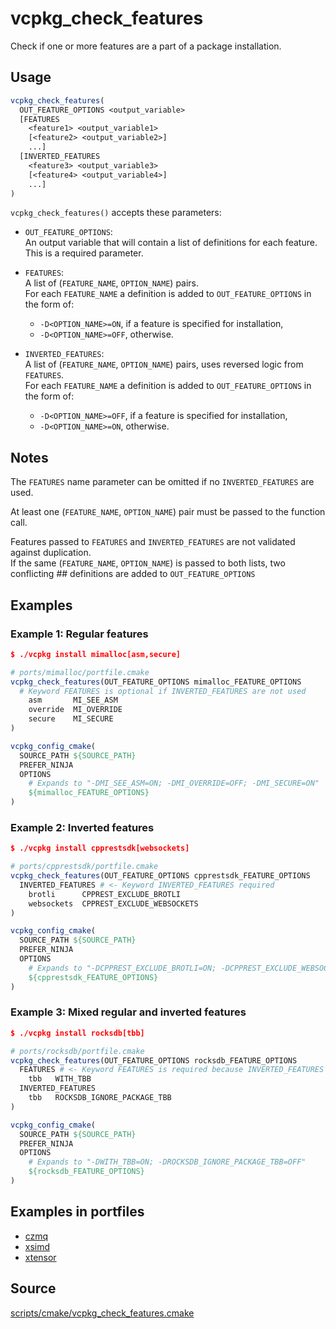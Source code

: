 # vcpkg_check_features
Check if one or more features are a part of a package installation.

## Usage
```cmake
vcpkg_check_features(
  OUT_FEATURE_OPTIONS <output_variable>  
  [FEATURES
    <feature1> <output_variable1>
    [<feature2> <output_variable2>]
    ...]
  [INVERTED_FEATURES
    <feature3> <output_variable3>
    [<feature4> <output_variable4>]
    ...]
)
```
`vcpkg_check_features()` accepts these parameters: 

* `OUT_FEATURE_OPTIONS`:  
  An output variable that will contain a list of definitions for each feature.  
  This is a required parameter.
  
* `FEATURES`:  
  A list of (`FEATURE_NAME`, `OPTION_NAME`) pairs.  
  For each `FEATURE_NAME` a definition is added to `OUT_FEATURE_OPTIONS` in the form of:   
    
    * `-D<OPTION_NAME>=ON`, if a feature is specified for installation,
    * `-D<OPTION_NAME>=OFF`, otherwise. 

* `INVERTED_FEATURES`:  
  A list of (`FEATURE_NAME`, `OPTION_NAME`) pairs, uses reversed logic from `FEATURES`.  
  For each `FEATURE_NAME` a definition is added to `OUT_FEATURE_OPTIONS` in the form of:   
    
    * `-D<OPTION_NAME>=OFF`, if a feature is specified for installation,
    * `-D<OPTION_NAME>=ON`, otherwise. 

## Notes

The `FEATURES` name parameter can be omitted if no `INVERTED_FEATURES` are used.

At least one (`FEATURE_NAME`, `OPTION_NAME`) pair must be passed to the function call.

Features passed to `FEATURES` and `INVERTED_FEATURES` are not validated against duplication.  
If the same (`FEATURE_NAME`, `OPTION_NAME`) is passed to both lists, two conflicting ## definitions are added to `OUT_FEATURE_OPTIONS`


## Examples

### Example 1: Regular features

```cmake
$ ./vcpkg install mimalloc[asm,secure]

# ports/mimalloc/portfile.cmake
vcpkg_check_features(OUT_FEATURE_OPTIONS mimalloc_FEATURE_OPTIONS
  # Keyword FEATURES is optional if INVERTED_FEATURES are not used
    asm       MI_SEE_ASM
    override  MI_OVERRIDE
    secure    MI_SECURE
)

vcpkg_config_cmake(
  SOURCE_PATH ${SOURCE_PATH}
  PREFER_NINJA
  OPTIONS
    # Expands to "-DMI_SEE_ASM=ON; -DMI_OVERRIDE=OFF; -DMI_SECURE=ON"
    ${mimalloc_FEATURE_OPTIONS}
)
```

### Example 2: Inverted features

```cmake
$ ./vcpkg install cpprestsdk[websockets]

# ports/cpprestsdk/portfile.cmake
vcpkg_check_features(OUT_FEATURE_OPTIONS cpprestsdk_FEATURE_OPTIONS
  INVERTED_FEATURES # <- Keyword INVERTED_FEATURES required
    brotli      CPPREST_EXCLUDE_BROTLI
    websockets  CPPREST_EXCLUDE_WEBSOCKETS
)

vcpkg_config_cmake(
  SOURCE_PATH ${SOURCE_PATH}
  PREFER_NINJA
  OPTIONS
    # Expands to "-DCPPREST_EXCLUDE_BROTLI=ON; -DCPPREST_EXCLUDE_WEBSOCKETS=OFF"
    ${cpprestsdk_FEATURE_OPTIONS}
)
```

### Example 3: Mixed regular and inverted features

```cmake
$ ./vcpkg install rocksdb[tbb]

# ports/rocksdb/portfile.cmake
vcpkg_check_features(OUT_FEATURE_OPTIONS rocksdb_FEATURE_OPTIONS
  FEATURES # <- Keyword FEATURES is required because INVERTED_FEATURES are being used
    tbb   WITH_TBB
  INVERTED_FEATURES
    tbb   ROCKSDB_IGNORE_PACKAGE_TBB
)

vcpkg_config_cmake(
  SOURCE_PATH ${SOURCE_PATH}
  PREFER_NINJA
  OPTIONS
    # Expands to "-DWITH_TBB=ON; -DROCKSDB_IGNORE_PACKAGE_TBB=OFF"
    ${rocksdb_FEATURE_OPTIONS}
)
``` 

## Examples in portfiles

* [czmq](https://github.com/microsoft/vcpkg/blob/master/ports/czmq/portfile.cmake)
* [xsimd](https://github.com/microsoft/vcpkg/blob/master/ports/xsimd/portfile.cmake)
* [xtensor](https://github.com/microsoft/vcpkg/blob/master/ports/xtensor/portfile.cmake)


## Source
[scripts/cmake/vcpkg_check_features.cmake](https://github.com/Microsoft/vcpkg/blob/master/scripts/cmake/vcpkg_check_features.cmake)
